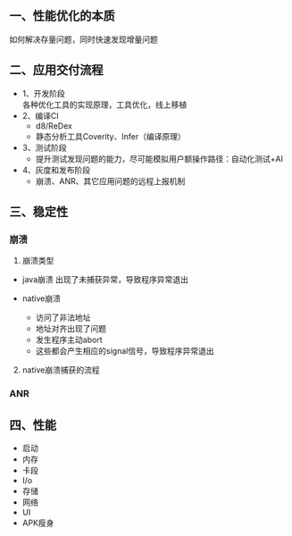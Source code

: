 ## 一、性能优化的本质

如何解决存量问题，同时快速发现增量问题

## 二、应用交付流程
- 1、开发阶段<br>
各种优化工具的实现原理，工具优化，线上移植
- 2、编译CI
	 - d8/ReDex
	 - 静态分析工具Coverity、Infer（编译原理） 
- 3、测试阶段
     -	提升测试发现问题的能力，尽可能模拟用户额操作路径：自动化测试+AI
- 4、灰度和发布阶段
	- 崩溃、ANR、其它应用问题的远程上报机制

## 三、稳定性	      
### 崩溃
1. 崩溃类型
- java崩溃  出现了未捕获异常，导致程序异常退出

- native崩溃
	- 访问了非法地址
	- 地址对齐出现了问题
	- 发生程序主动abort
	- 这些都会产生相应的signal信号，导致程序异常退出
2. native崩溃捕获的流程

### ANR

## 四、性能
- 启动
- 内存
- 卡段
- I/o
- 存储
- 网络
- UI
- APK瘦身
